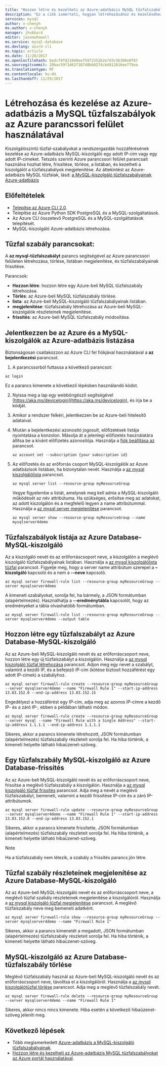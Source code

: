 ```yaml
---
title: "Hozzon létre és kezelheti az Azure-adatbázis MySQL tűzfalszabályok Azure parancssori felület használatával |} Microsoft Docs"
description: "Ez a cikk ismerteti, hogyan létrehozásához és kezeléséhez Azure Database az Azure CLI parancssorból MySQL tűzfalszabályokat."
services: mysql
author: v-chenyh
ms.author: v-chenyh
manager: jhubbard
editor: jasonwhowell
ms.service: mysql-database
ms.devlang: azure-cli
ms.topic: article
ms.date: 11/28/2017
ms.openlocfilehash: 0adcf8fd21049ee75972352b2e7d3c56300e0f87
ms.sourcegitcommit: 29bac59f1d62f38740b60274cb4912816ee775ea
ms.translationtype: MT
ms.contentlocale: hu-HU
ms.lasthandoff: 11/29/2017
---
```

# <a name="create-and-manage-azure-database-for-mysql-firewall-rules-by-using-the-azure-cli"></a>Létrehozása és kezelése az Azure-adatbázis a MySQL tűzfalszabályok az Azure parancssori felület használatával
Kiszolgálószintű tűzfal-szabályokat a rendszergazdák hozzáférésének kezelése az Azure-adatbázis MySQL-kiszolgáló egy adott IP-cím vagy egy adott IP-címeket. Tetszés szerinti Azure parancssori felület parancsait használva hozhat létre, frissítése, törlése, a listában, és kezelheti a kiszolgálót a tűzfalszabályok megjelenítése. Az áttekintést az Azure-adatbázis MySQL tűzfalak, lásd: [a MySQL-kiszolgáló tűzfalszabályainak Azure-adatbázis](./concepts-firewall-rules.md)

## <a name="prerequisites"></a>Előfeltételek
* [Telepítse az Azure CLI 2.0](https://docs.microsoft.com/cli/azure/install-azure-cli).
* Telepítse az Azure Python SDK PostgreSQL és a MySQL-szolgáltatások.
* Az Azure CLI összetevő PostgreSQL és a MySQL-szolgáltatások telepítését.
* MySQL-kiszolgáló Azure-adatbázis létrehozása.

## <a name="firewall-rule-commands"></a>Tűzfal szabály parancsokat:
A **az mysql-tűzfalszabályt** parancs segítségével az Azure parancssori felületen létrehozása, törlése, listában megjelenítése, és tűzfalszabályainak frissítése.

Parancsok:
- **Hozzon létre**: hozzon létre egy Azure-beli MySQL tűzfalszabály létrehozása.
- **Törlés**: az Azure-beli MySQL tűzfalszabály törlése.
- **lista**: az Azure-beli MySQL-kiszolgáló tűzfalszabályainak listában.
- **megjelenítése**: tűzfalszabály létrehozása az Azure-beli MySQL-kiszolgálók részleteinek megjelenítése.
- **frissítés**: az Azure-beli MySQL tűzfalszabály módosítása.

## <a name="log-in-to-azure-and-list-your-azure-database-for-mysql-servers"></a>Jelentkezzen be az Azure és a MySQL-kiszolgálók az Azure-adatbázis listázása
Biztonságosan csatlakozzon az Azure CLI fel fiókjával használatával a **az bejelentkezési** parancsot.

1. A parancssorból futtassa a következő parancsot:
```azurecli
az login
```
Ez a parancs kimenete a következő lépésben használandó kódot.

2. Nyissa meg a lap egy webböngésző segítségével [https://aka.ms/devicelogin](https://aka.ms/devicelogin), és írja be a kódját.

3. Amikor a rendszer felkéri, jelentkezzen be az Azure-beli hitelesítő adataival.

4. Miután a bejelentkezési azonosító jogosult, előfizetések listája nyomtatása a konzolon. Másolja át a jelenlegi előfizetés használatára állítsa be a kívánt előfizetés azonosítója. Használja a [fiók beállítása az](/cli/azure/account#az_account_set) parancsot.
   ```azurecli-interactive
   az account set --subscription {your subscription id}
   ```

5. Az előfizetés és az erőforrás csoport MySQL-kiszolgálók az Azure adatbázisok listában, ha bizonytalan nevét. Használja a [az mysql kiszolgálólista](/cli/azure/mysql/server#az_mysql_server_list) parancsot.

   ```azurecli-interactive
   az mysql server list --resource-group myResourceGroup
   ```

   Vegye figyelembe a listát, amelynek meg kell adnia a MySQL-kiszolgáló működését az név attribútuma. Ha szükséges, erősítse meg az adatokat, az adott kiszolgálón és a megfelelő legyen a name attribútummal. Használja a [az mysql server megjelenítése](/cli/azure/mysql/server#az_mysql_server_show) parancsot.

   ```azurecli-interactive
   az mysql server show --resource-group myResourceGroup --name mysqlserver4demo
   ```

## <a name="list-firewall-rules-on-azure-database-for-mysql-server"></a>Tűzfalszabályok listája az Azure Database-MySQL-kiszolgáló 
Az a kiszolgáló nevét és az erőforráscsoport neve, a kiszolgálón a meglévő kiszolgáló tűzfalszabályainak listában. Használja a [az mysql kiszolgálólista tűzfal](/cli/azure/mysql/server/firewall-rule#az_mysql_server_firewall_rule_list) parancsot.  Figyelje meg, hogy a server name attribútum szerepel a **– kiszolgáló** kapcsoló és a nem a **--neve** kapcsoló. 
```azurecli-interactive
az mysql server firewall-rule list --resource-group myResourceGroup --server mysqlserver4demo
```
A kimeneti szabályokat, sorolja fel, ha bármely, a JSON formátumban (alapértelmezés). Használhatja a **--eredménytábla** kapcsolót, hogy az eredményeket a tábla olvashatóbb formátumban.
```azurecli-interactive
az mysql server firewall-rule list --resource-group myResourceGroup --server mysqlserver4demo --output table
```
## <a name="create-a-firewall-rule-on-azure-database-for-mysql-server"></a>Hozzon létre egy tűzfalszabályt az Azure Database-MySQL-kiszolgáló
Az az Azure-beli MySQL-kiszolgáló nevét és az erőforráscsoport neve, hozzon létre egy új tűzfalszabályt a kiszolgálón. Használja a [az mysql kiszolgáló tűzfal létrehozása](/cli/azure/mysql/server/firewall-rule#az_mysql_server_firewall_rule_create) parancsot. Adjon meg egy nevet a szabályt, valamint a kezdő IP, és a befejező IP-cím (kötése biztosít hozzáférést egy adott IP-címek) a szabályhoz.
```azurecli-interactive
az mysql server firewall-rule create --resource-group myResourceGroup  --server mysqlserver4demo --name "Firewall Rule 1" --start-ip-address 13.83.152.0 --end-ip-address 13.83.152.15
```
Engedélyezi a hozzáférést egy IP-cím, adja meg az azonos IP-címre a kezdő IP- és a záró IP-, ebben a példában látható módon.
```azurecli-interactive
az mysql server firewall-rule create --resource-group myResourceGroup  
--server mysql --name "Firewall Rule with a Single Address" --start-ip-address 1.1.1.1 --end-ip-address 1.1.1.1
```
Sikeres, akkor a parancs kimenete létrehozott, JSON formátumban (alapértelmezés) tűzfalszabály részleteit sorolja fel. Ha hiba történik, a kimeneti helyette látható hibaüzenet-szöveg.

## <a name="update-a-firewall-rule-on-azure-database-for-mysql-server"></a>Egy tűzfalszabály MySQL-kiszolgáló az Azure Database-frissítés 
Az az Azure-beli MySQL-kiszolgáló nevét és az erőforráscsoport neve, frissítse a meglévő tűzfalszabály a kiszolgálón. Használja a [az mysql kiszolgáló tűzfal frissítés](/cli/azure/mysql/server/firewall-rule#az_mysql_server_firewall_rule_update) parancsot. Adja meg a nevét a meglévő tűzfalszabályt, bemeneti, valamint a kezdő frissítése IP-cím és a záró IP-attribútumok.
```azurecli-interactive
az mysql server firewall-rule update --resource-group myResourceGroup --server mysqlserver4demo --name "Firewall Rule 1" --start-ip-address 13.83.152.0 --end-ip-address 13.83.152.1
```
Sikeres, akkor a parancs kimenete frissítette, JSON formátumban (alapértelmezés) tűzfalszabály részleteit sorolja fel. Ha hiba történik, a kimeneti helyette látható hibaüzenet-szöveg.

> [!NOTE]
> Ha a tűzfalszabály nem létezik, a szabály a frissítés parancs jön létre.

## <a name="show-firewall-rule-details-on-azure-database-for-mysql-server"></a>Tűzfal szabály részleteinek megjelenítése az Azure Database-MySQL-kiszolgáló
Az az Azure-beli MySQL-kiszolgáló nevét és az erőforráscsoport neve, a meglévő tűzfal szabály részleteinek megjelenítése a kiszolgálóról. Használja a [az mysql kiszolgáló tűzfal megjelenítése](/cli/azure/mysql/server/firewall-rule#az_mysql_server_firewall_rule_show) parancsot. A meglévő tűzfalszabály neve meg bemeneti adatként.
```azurecli-interactive
az mysql server firewall-rule show --resource-group myResourceGroup --server mysqlserver4demo --name "Firewall Rule 1"
```
Sikeres, akkor a parancs kimenetét a megadott, JSON formátumban (alapértelmezés) tűzfalszabály részleteit sorolja fel. Ha hiba történik, a kimeneti helyette látható hibaüzenet-szöveg.

## <a name="delete-a-firewall-rule-on-azure-database-for-mysql-server"></a>MySQL-kiszolgáló az Azure Database-tűzfalszabály törlése
Meglévő tűzfalszabály használ az Azure-beli MySQL-kiszolgáló nevét és az erőforráscsoport neve, távolítsa el a kiszolgálóról. Használja a [az mysql kiszolgálótűzfal törlése](/cli/azure/mysql/server/firewall-rule#az_mysql_server_firewall_rule_delete) parancsot. Adja meg a meglévő tűzfalszabály nevét.
```azurecli-interactive
az mysql server firewall-rule delete --resource-group myResourceGroup --server mysqlserver4demo --name "Firewall Rule 1"
```
Sikeres, akkor nincs nincs kimenete. Hiba esetén a következő hibaüzenet-szöveg jeleníti meg.

## <a name="next-steps"></a>Következő lépések
- Több megismerkedett [Azure-adatbázis a MySQL-kiszolgáló tűzfalszabályainak](./concepts-firewall-rules.md).
- [Hozzon létre és kezelheti az Azure-adatbázis MySQL tűzfalszabályokat az Azure portál használatával](./howto-manage-firewall-using-portal.md).
